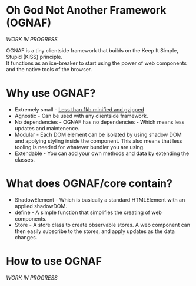 # Oh God Not Another Framework (OGNAF)

_WORK IN PROGRESS_

OGNAF is a tiny clientside framework that builds on the Keep It Simple, Stupid (KISS) principle.  
It functions as an ice-breaker to start using the power of web components and the native tools of the browser.

# Why use OGNAF?
* Extremely small - [Less than 1kb minified and gzipped](https://bundlephobia.com/package/@ognaf/core@0.1.9)
* Agnostic - Can be used with any clientside framework.
* No dependencies - OGNAF has no dependencies - Which means less updates and maintenence.
* Modular - Each DOM element can be isolated by using shadow DOM and applying styling inside the component. This also means that less tooling is needed for whatever bundler you are using.
* Extendable - You can add your own methods and data by extending the classes.

# What does OGNAF/core contain?
* ShadowElement - Which is basically a standard HTMLElement with an applied shadowDOM. 
* define - A simple function that simplifies the creating of web components.
* Store - A store class to create observable stores. A web component can then easily subscribe to the stores, and apply updates as the data changes.

# How to use OGNAF
_WORK IN PROGRESS_